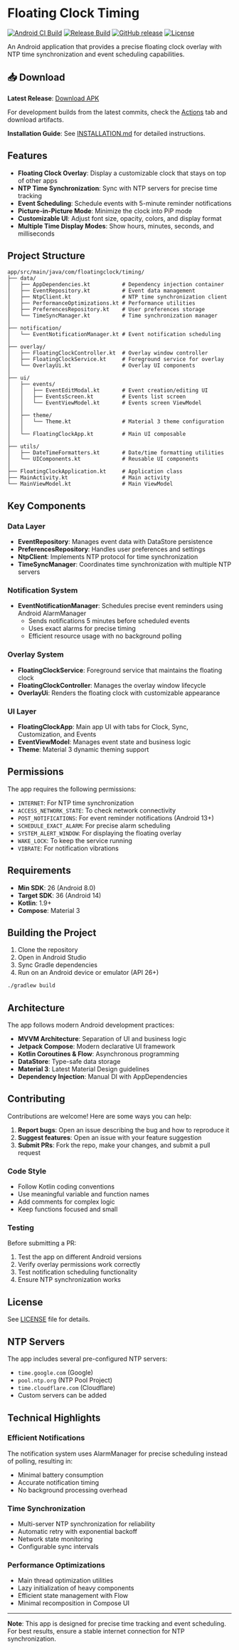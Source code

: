 # Floating Clock Timing

[![Android CI Build](https://github.com/BayuBatam2008/floating-clock-timing/actions/workflows/android-build.yml/badge.svg)](https://github.com/BayuBatam2008/floating-clock-timing/actions/workflows/android-build.yml)
[![Release Build](https://github.com/BayuBatam2008/floating-clock-timing/actions/workflows/release.yml/badge.svg)](https://github.com/BayuBatam2008/floating-clock-timing/actions/workflows/release.yml)
[![GitHub release](https://img.shields.io/github/v/release/BayuBatam2008/floating-clock-timing)](https://github.com/BayuBatam2008/floating-clock-timing/releases)
[![License](https://img.shields.io/github/license/BayuBatam2008/floating-clock-timing)](LICENSE)

An Android application that provides a precise floating clock overlay with NTP time synchronization and event scheduling capabilities.

## 📥 Download

**Latest Release**: [Download APK](https://github.com/BayuBatam2008/floating-clock-timing/releases/latest)

For development builds from the latest commits, check the [Actions](https://github.com/BayuBatam2008/floating-clock-timing/actions) tab and download artifacts.

**Installation Guide**: See [INSTALLATION.md](INSTALLATION.md) for detailed instructions.

## Features

- **Floating Clock Overlay**: Display a customizable clock that stays on top of other apps
- **NTP Time Synchronization**: Sync with NTP servers for precise time tracking
- **Event Scheduling**: Schedule events with 5-minute reminder notifications
- **Picture-in-Picture Mode**: Minimize the clock into PiP mode
- **Customizable UI**: Adjust font size, opacity, colors, and display format
- **Multiple Time Display Modes**: Show hours, minutes, seconds, and milliseconds

## Project Structure

```
app/src/main/java/com/floatingclock/timing/
├── data/
│   ├── AppDependencies.kt          # Dependency injection container
│   ├── EventRepository.kt          # Event data management
│   ├── NtpClient.kt                # NTP time synchronization client
│   ├── PerformanceOptimizations.kt # Performance utilities
│   ├── PreferencesRepository.kt    # User preferences storage
│   └── TimeSyncManager.kt          # Time synchronization manager
│
├── notification/
│   └── EventNotificationManager.kt # Event notification scheduling
│
├── overlay/
│   ├── FloatingClockController.kt  # Overlay window controller
│   ├── FloatingClockService.kt     # Foreground service for overlay
│   └── OverlayUi.kt                # Overlay UI components
│
├── ui/
│   ├── events/
│   │   ├── EventEditModal.kt       # Event creation/editing UI
│   │   ├── EventsScreen.kt         # Events list screen
│   │   └── EventViewModel.kt       # Events screen ViewModel
│   │
│   ├── theme/
│   │   └── Theme.kt                # Material 3 theme configuration
│   │
│   └── FloatingClockApp.kt         # Main UI composable
│
├── utils/
│   ├── DateTimeFormatters.kt       # Date/time formatting utilities
│   └── UIComponents.kt             # Reusable UI components
│
├── FloatingClockApplication.kt     # Application class
├── MainActivity.kt                 # Main activity
└── MainViewModel.kt                # Main ViewModel
```

## Key Components

### Data Layer

- **EventRepository**: Manages event data with DataStore persistence
- **PreferencesRepository**: Handles user preferences and settings
- **NtpClient**: Implements NTP protocol for time synchronization
- **TimeSyncManager**: Coordinates time synchronization with multiple NTP servers

### Notification System

- **EventNotificationManager**: Schedules precise event reminders using Android AlarmManager
  - Sends notifications 5 minutes before scheduled events
  - Uses exact alarms for precise timing
  - Efficient resource usage with no background polling

### Overlay System

- **FloatingClockService**: Foreground service that maintains the floating clock
- **FloatingClockController**: Manages the overlay window lifecycle
- **OverlayUi**: Renders the floating clock with customizable appearance

### UI Layer

- **FloatingClockApp**: Main app UI with tabs for Clock, Sync, Customization, and Events
- **EventViewModel**: Manages event state and business logic
- **Theme**: Material 3 dynamic theming support

## Permissions

The app requires the following permissions:

- `INTERNET`: For NTP time synchronization
- `ACCESS_NETWORK_STATE`: To check network connectivity
- `POST_NOTIFICATIONS`: For event reminder notifications (Android 13+)
- `SCHEDULE_EXACT_ALARM`: For precise alarm scheduling
- `SYSTEM_ALERT_WINDOW`: For displaying the floating overlay
- `WAKE_LOCK`: To keep the service running
- `VIBRATE`: For notification vibrations

## Requirements

- **Min SDK**: 26 (Android 8.0)
- **Target SDK**: 36 (Android 14)
- **Kotlin**: 1.9+
- **Compose**: Material 3

## Building the Project

1. Clone the repository
2. Open in Android Studio
3. Sync Gradle dependencies
4. Run on an Android device or emulator (API 26+)

```bash
./gradlew build
```

## Architecture

The app follows modern Android development practices:

- **MVVM Architecture**: Separation of UI and business logic
- **Jetpack Compose**: Modern declarative UI framework
- **Kotlin Coroutines & Flow**: Asynchronous programming
- **DataStore**: Type-safe data storage
- **Material 3**: Latest Material Design guidelines
- **Dependency Injection**: Manual DI with AppDependencies

## Contributing

Contributions are welcome! Here are some ways you can help:

1. **Report bugs**: Open an issue describing the bug and how to reproduce it
2. **Suggest features**: Open an issue with your feature suggestion
3. **Submit PRs**: Fork the repo, make your changes, and submit a pull request

### Code Style

- Follow Kotlin coding conventions
- Use meaningful variable and function names
- Add comments for complex logic
- Keep functions focused and small

### Testing

Before submitting a PR:

1. Test the app on different Android versions
2. Verify overlay permissions work correctly
3. Test notification scheduling functionality
4. Ensure NTP synchronization works

## License

See [LICENSE](LICENSE) file for details.

## NTP Servers

The app includes several pre-configured NTP servers:

- `time.google.com` (Google)
- `pool.ntp.org` (NTP Pool Project)
- `time.cloudflare.com` (Cloudflare)
- Custom servers can be added

## Technical Highlights

### Efficient Notifications

The notification system uses AlarmManager for precise scheduling instead of polling, resulting in:
- Minimal battery consumption
- Accurate notification timing
- No background processing overhead

### Time Synchronization

- Multi-server NTP synchronization for reliability
- Automatic retry with exponential backoff
- Network state monitoring
- Configurable sync intervals

### Performance Optimizations

- Main thread optimization utilities
- Lazy initialization of heavy components
- Efficient state management with Flow
- Minimal recomposition in Compose UI

---

**Note**: This app is designed for precise time tracking and event scheduling. For best results, ensure a stable internet connection for NTP synchronization.
